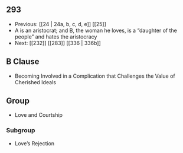 ## 293
- Previous: [[24 | 24a, b, c, d, e]] [[25]] 
- A is an aristocrat; and B, the woman he loves, is a “daughter of the people” and hates the aristocracy
- Next: [[232]] [[283]] [[336 | 336b]] 

## B Clause
- Becoming Involved in a Complication that Challenges the Value of Cherished Ideals

## Group
- Love and Courtship

### Subgroup
- Love’s Rejection

